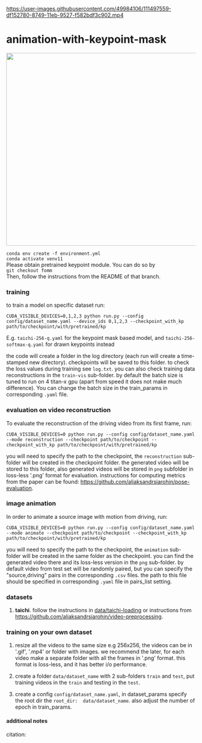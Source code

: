 
https://user-images.githubusercontent.com/49984106/111497559-df152780-8749-11eb-9527-f582bdf3c902.mp4

# animation-with-keypoint-mask

<img
src="examples/heatmap/aDyyTMUBoLE#000164#000351.mp4-ab28GAufK8o#000261#000596.mp4.mp4" width="512">


```conda env create -f environment.yml```\
```conda activate venv11```\
Please obtain pretrained keypoint module. You can do so by\
```git checkout fomm```\
Then, follow the instructions from the README of that branch.
### training

to train a model on specific dataset run:
```
CUDA_VISIBLE_DEVICES=0,1,2,3 python run.py --config config/dataset_name.yaml --device_ids 0,1,2,3 --checkpoint_with_kp path/to/checkpoint/with/pretrained/kp
```
E.g. `taichi-256-q.yaml` for the keypoint mask based model, and `taichi-256-softmax-q.yaml` for drawn keypoints instead

the code will create a folder in the log directory (each run will create a time-stamped new directory).
checkpoints will be saved to this folder.
to check the loss values during training see ```log.txt```.
you can also check training data reconstructions in the ```train-vis``` sub-folder.
by default the batch size is tuned to run on 4 titan-x gpu (apart from speed it does not make much difference).
You can change the batch size in the train_params in corresponding ```.yaml``` file.

### evaluation on video reconstruction

To evaluate the reconstruction of the driving video from its first frame, run:
```
CUDA_VISIBLE_DEVICES=0 python run.py --config config/dataset_name.yaml --mode reconstruction --checkpoint path/to/checkpoint --checkpoint_with_kp path/to/checkpoint/with/pretrained/kp
```
you will need to specify the path to the checkpoint,
the ```reconstruction``` sub-folder will be created in the checkpoint folder.
the generated video will be stored to this folder, also generated videos will be stored in ```png``` subfolder in loss-less '.png' format for evaluation.
instructions for computing metrics from the paper can be found: https://github.com/aliaksandrsiarohin/pose-evaluation.

### image animation

In order to animate a source image with motion from driving, run:
```
CUDA_VISIBLE_DEVICES=0 python run.py --config config/dataset_name.yaml --mode animate --checkpoint path/to/checkpoint --checkpoint_with_kp path/to/checkpoint/with/pretrained/kp
```
you will need to specify the path to the checkpoint,
the ```animation``` sub-folder will be created in the same folder as the checkpoint.
you can find the generated video there and its loss-less version in the ```png``` sub-folder.
by default video from test set will be randomly paired, but you can specify the "source,driving" pairs in the corresponding ```.csv``` files. the path to this file should be specified in corresponding ```.yaml``` file in pairs_list setting.


### datasets
1) **taichi**. follow the instructions in [data/taichi-loading](data/taichi-loading/readme.md) or instructions from https://github.com/aliaksandrsiarohin/video-preprocessing.


### training on your own dataset
1) resize all the videos to the same size e.g 256x256, the videos can be in '.gif', '.mp4' or folder with images.
we recommend the later, for each video make a separate folder with all the frames in '.png' format. this format is loss-less, and it has better i/o performance.

2) create a folder ```data/dataset_name``` with 2 sub-folders ```train``` and ```test```, put training videos in the ```train``` and testing in the ```test```.

3) create a config ```config/dataset_name.yaml```, in dataset_params specify the root dir the ```root_dir:  data/dataset_name```. also adjust the number of epoch in train_params.

#### additional notes

citation:

